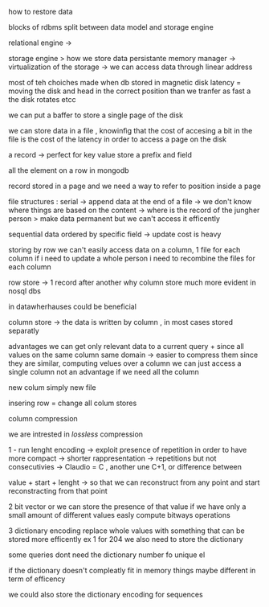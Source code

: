 how to restore data 

blocks of rdbms 
split between data model and storage engine

relational engine -> 

storage engine > how we store data 
persistante memory manager -> virtualization of the storage -> we can access data through linear address 

most of teh choiches made when db stored in magnetic disk latency = moving the disk and head in the correct position than we tranfer as fast a the disk rotates etcc

we can put a baffer to store a single page of the disk

we can store data in a file , knowinfìg that the cost of accesing a bit in the file is the cost of the latency in order to access a page on the disk

a record -> perfect for key value store a prefix and field

all the element on a row in mongodb

record stored in a page and we need a way to refer to position inside a page 

file structures : serial -> append data at the end of a file -> we don't know where things are based on the content -> where is the record of the jungher person > make data permanent but we can't access it efficently 

sequential data ordered by specific field -> update cost is heavy

storing by row we can't easily access data on a column, 1 file for each column if i need to update a whole person i need to recombine the files for each column 

row store -> 1 record after another 
why column store much more evident in nosql dbs 

in datawherhauses could be beneficial 

column store -> the data is written by column , in most cases stored separatly

advantages we can get only relevant data to a current query + since all values on the same column same domain -> easier to compress them since they are similar, computing velues over a column we can just access a single column not an advantage if we need all the column

new colum simply new file 

insering row = change all colum stores 

column compression

we are intrested in *lossless* compression 

1 - run lenght encoding -> exploit presence of repetition in order to have more compact -> shorter rappresentation -> repetitions but not consecutivies -> Claudio = C , another une C+1, or difference between

value + start + lenght -> so that we can reconstruct from any point and start reconstracting from that point 

2 bit vector
or we can store the presence of that value if we have only a small amount of different values 
easly compute bitways operations

3 dictionary encoding 
replace whole values with something that can be stored more efficently ex 1 for 204 we also need to store the dictionary

some queries dont need the dictionary number fo unique el 

if the dictionary doesn't compleatly fit in memory things maybe different in term of efficency 

we could also store the dictionary encoding for sequences 